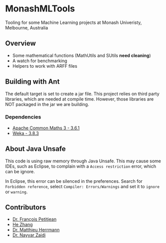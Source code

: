 # MonashMLTools
Tooling for some Machine Learning projects at Monash Univeristy, Melbourne, Australia

## Overview
* Some mathematical functions (MathUtils and SUtils **need cleaning**)
* A watch for benchmarking
* Helpers to work with ARFF files

## Building with Ant
The default target is set to create a jar file.
This project relies on third party libraries, which are needed at compile time.
However, those libraries are NOT packaged in the jar we are building.

### Dependencies
* [Apache Common Maths 3 - 3.6.1](https://commons.apache.org/proper/commons-math/)
* [Weka - 3.8.3](https://www.cs.waikato.ac.nz/ml/weka/index.html)

## About Java Unsafe
This code is using raw memory through Java Unsafe.
This may cause some IDEs, such as Eclipse, to complain with a `Access restriction` error, which can be ignore.

In Eclipse, this error can be silenced in the preferences.
Search for `Forbidden reference`, select `Compiler: Errors/Warnings` and set it to `ignore` or `warning`.

## Contributors
* [Dr. François Petitjean](https://github.com/fpetitjean)
* [He Zhang](https://github.com/icesky0125)
* [Dr. Matthieu Herrmann](https://github.com/HerrmannM)
* [Dr. Nayyar Zaidi](https://github.com/nayyarzaidi)

